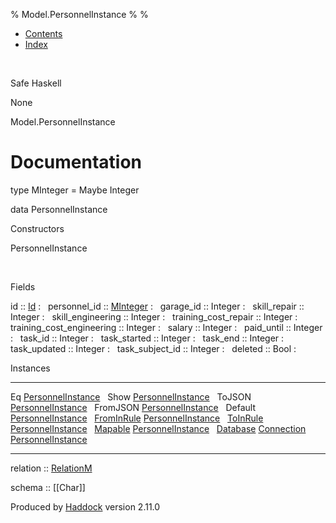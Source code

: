 % Model.PersonnelInstance
% 
% 

-   [Contents](index.html)
-   [Index](doc-index.html)

 

Safe Haskell

None

Model.PersonnelInstance

Documentation
=============

type MInteger = Maybe Integer

data PersonnelInstance

Constructors

PersonnelInstance

 

Fields

id :: [Id](Model-General.html#t:Id)
:    
personnel\_id :: [MInteger](Model-PersonnelInstance.html#t:MInteger)
:    
garage\_id :: Integer
:    
skill\_repair :: Integer
:    
skill\_engineering :: Integer
:    
training\_cost\_repair :: Integer
:    
training\_cost\_engineering :: Integer
:    
salary :: Integer
:    
paid\_until :: Integer
:    
task\_id :: Integer
:    
task\_started :: Integer
:    
task\_end :: Integer
:    
task\_updated :: Integer
:    
task\_subject\_id :: Integer
:    
deleted :: Bool
:    

Instances

  --------------------------------------------------------------------------------------------------------------------------------------------------------------------- ---
  Eq [PersonnelInstance](Model-PersonnelInstance.html#t:PersonnelInstance)                                                                                               
  Show [PersonnelInstance](Model-PersonnelInstance.html#t:PersonnelInstance)                                                                                             
  ToJSON [PersonnelInstance](Model-PersonnelInstance.html#t:PersonnelInstance)                                                                                           
  FromJSON [PersonnelInstance](Model-PersonnelInstance.html#t:PersonnelInstance)                                                                                         
  Default [PersonnelInstance](Model-PersonnelInstance.html#t:PersonnelInstance)                                                                                          
  [FromInRule](Data-InRules.html#t:FromInRule) [PersonnelInstance](Model-PersonnelInstance.html#t:PersonnelInstance)                                                     
  [ToInRule](Data-InRules.html#t:ToInRule) [PersonnelInstance](Model-PersonnelInstance.html#t:PersonnelInstance)                                                         
  [Mapable](Model-General.html#t:Mapable) [PersonnelInstance](Model-PersonnelInstance.html#t:PersonnelInstance)                                                          
  [Database](Model-General.html#t:Database) [Connection](Data-SqlTransaction.html#t:Connection) [PersonnelInstance](Model-PersonnelInstance.html#t:PersonnelInstance)    
  --------------------------------------------------------------------------------------------------------------------------------------------------------------------- ---

relation :: [RelationM](Data-Relation.html#t:RelationM)

schema :: [[Char]]

Produced by [Haddock](http://www.haskell.org/haddock/) version 2.11.0
